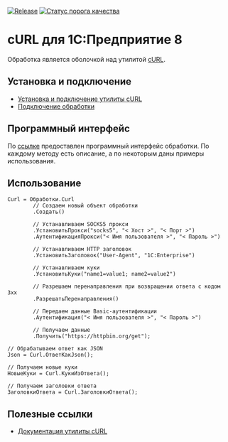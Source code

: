 [![Release](https://img.shields.io/github/release/Stivo182/curl.svg)](https://github.com/Stivo182/curl/releases)
[![Статус порога качества](https://sonar.openbsl.ru/api/project_badges/measure?project=curl&metric=alert_status&token=sqb_c82633798d56e9c8cb7596cdc9b58cb18d23e356)](https://sonar.openbsl.ru/dashboard?id=curl)

# cURL для 1С:Предприятие 8

Обработка является оболочкой над утилитой [cURL](https://curl.se/).

## Установка и подключение

* [Установка и подключение утилиты сURL](https://github.com/Stivo182/curl/wiki/Установка-и-подключение-утилиты-сURL)
* [Подключение обработки](https://github.com/Stivo182/curl/wiki/Подключение-обработки)

## Программный интерфейс

По [ссылке](https://github.com/Stivo182/curl/wiki/Программный-интерфейс) предоставлен программный интерфейс обработки. По каждому методу есть описание, а по некоторым даны примеры использования.

## Использование

``` bsl
Curl = Обработки.Curl
        // Создаем новый объект обработки
        .Создать()
        
        // Устанавливаем SOCKS5 прокси
        .УстановитьПрокси("socks5", "< Хост >", "< Порт >")       
        .АутентификацияПрокси("< Имя пользователя >", "< Пароль >")
        
        // Устанавливаем HTTP заголовок
        .УстановитьЗаголовок("User-Agent", "1C:Enterprise")  
        
        // Устанавливаем куки
        .УстановитьКуки("name1=value1; name2=value2")
        
        // Разрешаем перенаправления при возвращении ответа с кодом 3xx
        .РазрешатьПеренаправления()    
        
        // Передаем данные Basic-аутентификации
        .Аутентификация("< Имя пользователя >", "< Пароль >")
        
        // Получаем данные
        .Получить("https://httpbin.org/get");
        
// Обрабатываем ответ как JSON
Json = Curl.ОтветКакJson();
        
// Получаем новые куки
НовыеКуки = Curl.КукиИзОтвета();

// Получаем заголовки ответа
ЗаголовкиОтвета = Curl.ЗаголовкиОтвета();
```

## Полезные ссылки

* [Документация утилиты cURL](https://curl.se/docs/manpage.html)


